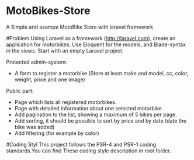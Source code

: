 # MotoBikes-Store
A Simple and exampe MotoBike Store with laravel framework

#Problem
Using Laravel as a framework (http://laravel.com), create an application for motorbikes.
Use Eloquent for the models, and Blade-syntax in the views. Start with an empty Laravel project.

Protected admin-system:
* A form to register a motorbike (Store at least make and model, cc, color, weight, price and one image)

Public part:
* Page which lists all registered motorbikes.
* Page with detailed information about one selected motorbike.
* Add pagination to the list, showing a maximum of 5 bikes per page.
* Add sorting, it should be possible to sort by price and by date (date the bike was added)
* Add filtering (for example by color)

#Coding Styl
This project follows the PSR-4 and PSR-1 coding standards.You can find These coding style description in root folder.
